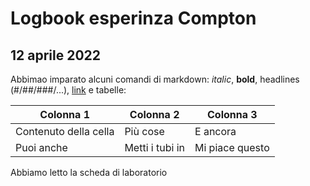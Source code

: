 # Logbook esperinza Compton
## 12 aprile 2022
Abbimao imparato alcuni comandi di markdown: _italic_, **bold**, headlines (#/##/###/...), [link](www.google.com) e tabelle:

| Colonna 1             | Colonna 2       | Colonna 3 |
|  --------             |  ----------     | ----------- |
| Contenuto della cella | Più cose        | E ancora |
| Puoi anche            | Metti i tubi in | Mi piace questo |

Abbiamo letto la scheda di laboratorio
